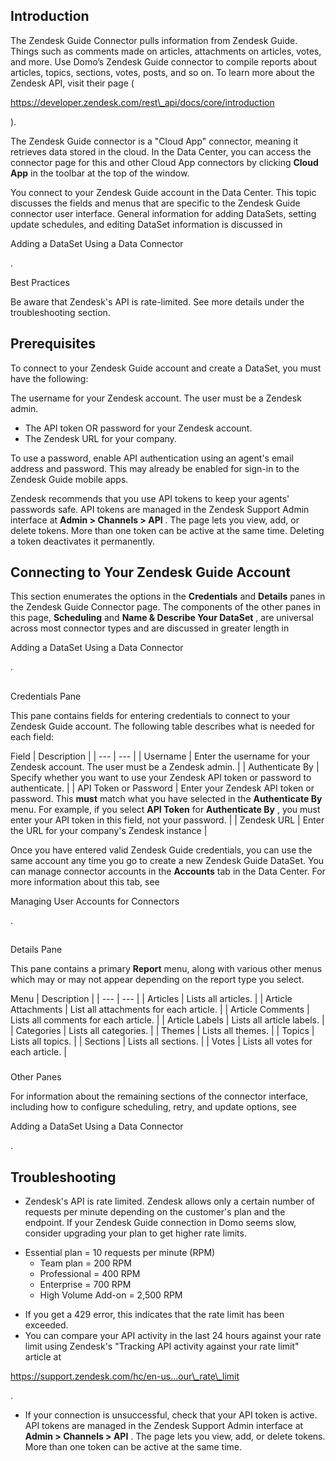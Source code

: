 

Introduction
--------------

The Zendesk Guide Connector pulls information from Zendesk Guide. Things such as comments made on articles, attachments on articles, votes, and more. Use Domo’s Zendesk Guide connector to compile reports about articles, topics, sections, votes, posts, and so on. To learn more about the Zendesk API, visit their page (

https://developer.zendesk.com/rest\_api/docs/core/introduction

).


 The Zendesk Guide connector is a "Cloud App" connector, meaning it retrieves data stored in the cloud. In the Data Center, you can access the connector page for this and other Cloud App connectors by clicking
 ****Cloud App****
 in the toolbar at the top of the window.


 You connect to your Zendesk Guide account in the Data Center. This topic discusses the fields and menus that are specific to the Zendesk Guide connector user interface. General information for adding DataSets, setting update schedules, and editing DataSet information is discussed in

Adding a DataSet Using a Data Connector

.

Best Practices

Be aware that Zendesk's API is rate-limited. See more details under the troubleshooting section.


 Prerequisites
---------------

To connect to your Zendesk Guide account and create a DataSet, you must have the following:

 The username for your Zendesk account. The user must be a Zendesk admin.
* The API token OR password for your Zendesk account.
* The Zendesk URL for your company.

To use a password, enable API authentication using an agent's email address and password. This may already be enabled for sign-in to the Zendesk Guide mobile apps.


 Zendesk recommends that you use API tokens to keep your agents' passwords safe. API tokens are managed in the Zendesk Support Admin interface at
 ****Admin > Channels > API****
 . The page lets you view, add, or delete tokens. More than one token can be active at the same time. Deleting a token deactivates it permanently.


 Connecting to Your Zendesk Guide Account
------------------------------------------

This section enumerates the options in the
 ****Credentials****
 and
 ****Details****
 panes in the Zendesk Guide Connector page. The components of the other panes in this page,
 ****Scheduling****
 and
 ****Name & Describe Your DataSet****
 , are universal across most connector types and are discussed in greater length in

Adding a DataSet Using a Data Connector

.

##
 Credentials Pane

This pane contains fields for entering credentials to connect to your Zendesk Guide account. The following table describes what is needed for each field:


 Field
  |
 Description
  |
| --- | --- |
|
 Username
  |
 Enter the username for your Zendesk account. The user must be a Zendesk admin.
  |
|
 Authenticate By
  |
 Specify whether you want to use your Zendesk API token or password to authenticate.
  |
|
 API Token or Password
  |
 Enter your Zendesk API token or password. This
 **must**
 match what you have selected in the
 ****Authenticate By****
 menu. For example, if you select
 ****API Token****
 for
 ****Authenticate By****
 , you must enter your API token in this field, not your password.
  |
|
 Zendesk URL
  |
 Enter the URL for your company's Zendesk instance
  |

Once you have entered valid Zendesk Guide credentials, you can use the same account any time you go to create a new Zendesk Guide DataSet. You can manage connector accounts in the
 ****Accounts****
 tab in the Data Center. For more information about this tab, see

Managing User Accounts for Connectors

.

##
 Details Pane

This pane contains a primary
 ****Report****
 menu, along with various other menus which may or may not appear depending on the report type you select.


 Menu
  |
 Description
  |
| --- | --- |
|
 Articles
  |
 Lists all articles.
  |
|
 Article Attachments
  |
 List all attachments for each article.
  |
|
 Article Comments
  |
 Lists all comments for each article.
  |
|
 Article Labels
  |
 Lists all article labels.
  |
|
 Categories
  |
 Lists all categories.
  |
|
 Themes
  |
 Lists all themes.
  |
|
 Topics
  |
 Lists all topics.
  |
|
 Sections
  |
 Lists all sections.
  |
|
 Votes
  |
 Lists all votes for each article.
  |


###
 Other Panes

For information about the remaining sections of the connector interface, including how to configure scheduling, retry, and update options, see

Adding a DataSet Using a Data Connector

.


 Troubleshooting
-----------------


* Zendesk's API is rate limited. Zendesk allows only a certain number of requests per minute depending on the customer's plan and the endpoint. If your Zendesk Guide connection in Domo seems slow, consider upgrading your plan to get higher rate limits.

+ Essential plan = 10 requests per minute (RPM)
	+ Team plan = 200 RPM
	+ Professional = 400 RPM
	+ Enterprise = 700 RPM
	+ High Volume Add-on = 2,500 RPM
* If you get a 429 error, this indicates that the rate limit has been exceeded.
* You can compare your API activity in the last 24 hours against your rate limit using Zendesk's "Tracking API activity against your rate limit" article at

https://support.zendesk.com/hc/en-us...our\_rate\_limit

.
* If your connection is unsuccessful, check that your API token is active. API tokens are managed in the Zendesk Support Admin interface at
 ****Admin > Channels > API****
 . The page lets you view, add, or delete tokens. More than one token can be active at the same time.


